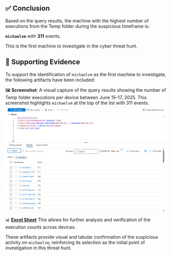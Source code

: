 ## ✅ Conclusion
Based on the query results, the machine with the highest number of executions from the Temp folder during the suspicious timeframe is:

**`michaelvm`** with **311** events.

This is the first machine to investigate in the cyber threat hunt.

## 📎 Supporting Evidence

To support the identification of `michaelvm` as the first machine to investigate, the following artifacts have been included:

🖼️ **Screenshot**: A visual capture of the query results showing the number of Temp folder executions per device between June 15–17, 2025. This screenshot highlights `michaelvm` at the top of the list with 311 events.![](Flag_0.png)

📊 [**Excel Sheet**](https://github.com/SruthinagaK/ThreatHunt-Lurker/blob/main/Flag%200.csv) This allows for further analysis and verification of the execution counts across devices.

These artifacts provide visual and tabular confirmation of the suspicious activity on `michaelvm`, reinforcing its selection as the initial point of investigation in this threat hunt.
